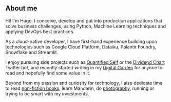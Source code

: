 ## About me

Hi! I'm Hugo. I conceive, develop and put into production applications that solve business challenges, using Python, Machine Learning techniques and applying DevOps best practices.

As a cloud-native developer, I have first-hand experience building upon technologies such as Google Cloud Platform, Dataiku, Palantir Foundry, Snowflake and Streamlit.

I enjoy pursuing side projects such as [Quantified Self](https://quantified-self.streamlitapp.com/) or the [Dividend Chart](https://twitter.com/DividendChart) Twitter bot, and recently started writing in my [Digital Garden](/digital-garden/intro) for anyone to read and hopefully find some value in it.

Beyond from my passion and curiosity for technology, I also dedicate time to read [non-fiction books](https://www.goodreads.com/review/list/72504649-hugo-le-moine?shelf=read&sort=date_read), learn Mandarin, do [photography](https://www.instagram.com/hugo_le_moine/), running or trying to be smart with my investments.